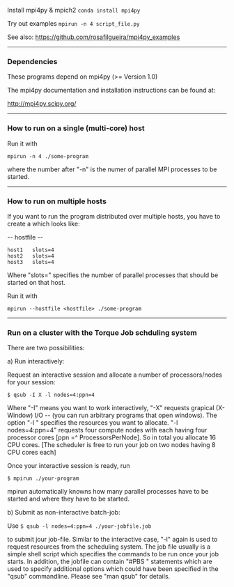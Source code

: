 Install mpi4py & mpich2
`conda install mpi4py`

Try out examples
`mpirun -n 4 script_file.py`

See also: https://github.com/rosafilgueira/mpi4py_examples

-----------------------------

### Dependencies

These programs depend on mpi4py (>= Version 1.0)

The mpi4py documentation and installation instructions 
can be found at:

   http://mpi4py.scipy.org/

--------------

### How to run on a single (multi-core) host

Run it with 

`mpirun -n 4 ./some-program`

where the number after "-n" is the numer of parallel MPI 
processes to be started.

--------------

### How to run on multiple hosts

If you want to run the program distributed over multiple hosts, 
you have to create a <hostfile> which looks like:

-- hostfile --
```
host1   slots=4
host2   slots=4
host3   slots=4
```

Where "slots=" specifies the number of parallel processes that should be
started on that host.

Run it with

`mpirun --hostfile <hostfile> ./some-program`

--------------

### Run on a cluster with the Torque Job schduling system

There are two possibilities:

a) Run interactively:

Request an interactive session and allocate a number of processors/nodes for 
your session:

`$ qsub -I X -l nodes=4:ppn=4`

Where "-I" means you want to work interactively, "-X" requests grapical
(X-Window) I/O -- (you can run arbitrary programs that open windows).  The
option "-l " specifies the resources you want to allocate.  "-l nodes=4:ppn=4"
requests four compute nodes with each having four processor cores 
[ppn =^ ProcessorsPerNode].  So in total you allocate 16 CPU cores. 
[The scheduler is free to run your job on two nodes having 8 CPU cores each]

Once your interactive session is ready, run 

`$ mpirun ./your-program`
  
mpirun automatically knowns how many parallel processes have to be started and
where they have to be started.

b) Submit as non-interactive batch-job:

Use `$ qsub -l nodes=4:ppn=4 ./your-jobfile.job`

to submit jour job-file. Similar to the interactive case, "-l" again is used 
to request resources from the scheduling system. The job file usually is a 
simple shell script which specifies the commands to be run once your job 
starts. In addition, the jobfile can contain "#PBS <something>" statements 
which are used to specify additional options which could have been specified 
in the "qsub" commandline. Please see "man qsub" for details.

